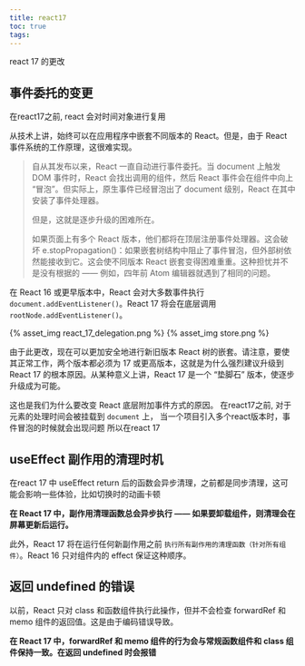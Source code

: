 ```yaml
---
title: react17
toc: true
tags:
---
```

react 17 的更改

## 事件委托的变更
在react17之前, react 会对时间对象进行复用

从技术上讲，始终可以在应用程序中嵌套不同版本的 React。但是，由于 React 事件系统的工作原理，这很难实现。

>自从其发布以来，React 一直自动进行事件委托。当 document 上触发 DOM 事件时，React 会找出调用的组件，然后 React 事件会在组件中向上 “冒泡”。但实际上，原生事件已经冒泡出了 document 级别，React 在其中安装了事件处理器。
>
> 但是，这就是逐步升级的困难所在。
>
>如果页面上有多个 React 版本，他们都将在顶层注册事件处理器。这会破坏 e.stopPropagation()：如果嵌套树结构中阻止了事件冒泡，但外部树依然能接收到它。这会使不同版本 React 嵌套变得困难重重。这种担忧并不是没有根据的 —— 例如，四年前 Atom 编辑器就遇到了相同的问题。

在 React 16 或更早版本中，React 会对大多数事件执行 `document.addEventListener()`。React 17 将会在底层调用 `rootNode.addEventListener()`。

{% asset_img react_17_delegation.png  %}
{% asset_img store.png  %}

由于此更改，现在可以更加安全地进行新旧版本 React 树的嵌套。请注意，要使其正常工作，两个版本都必须为 17 或更高版本，这就是为什么强烈建议升级到 React 17 的根本原因。从某种意义上讲，React 17 是一个 “垫脚石” 版本，使逐步升级成为可能。

这也是我们为什么要改变 React 底层附加事件方式的原因。
在react17之前, 对于元素的处理时间会被挂载到 `document` 上，
当一个项目引入多个react版本时，事件冒泡的时候就会出现问题
所以在react 17 

## useEffect 副作用的清理时机

在react 17 中 useEffect return 后的函数会异步清理，之前都是同步清理，这可能会影响一些体验，比如切换时的动画卡顿

<b>在 React 17 中，副作用清理函数总会异步执行 —— 如果要卸载组件，则清理会在屏幕更新后运行。</b>

此外，React 17 将在运行任何新副作用之前 `执行所有副作用的清理函数（针对所有组件）`。React 16 只对组件内的 effect 保证这种顺序。

## 返回 undefined 的错误

以前，React 只对 class 和函数组件执行此操作，但并不会检查 forwardRef 和 memo 组件的返回值。这是由于编码错误导致。

<b>在 React 17 中，forwardRef 和 memo 组件的行为会与常规函数组件和 class 组件保持一致。在返回 undefined 时会报错</b>




